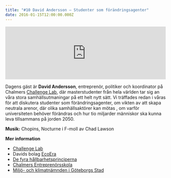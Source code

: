 ```yaml
---
title: "#10 David Andersson – Studenter som förändringsagenter"
date: 2016-01-15T12:00:00.000Z
---
```


<iframe src="https://w.soundcloud.com/player/?url=https%3A//api.soundcloud.com/tracks/242014873&amp;amp;color=001665&amp;amp;auto_play=false&amp;amp;hide_related=false&amp;show_comments=true&amp;show_user=true&amp;show_reposts=false" width="100%" height="166" frameborder="no" scrolling="no"></iframe>

Dagens gäst är **David Andersson**, entreprenör, politiker och koordinator på Chalmers [Challenge Lab](http://www.challengelab.org/), där masterstudenter från hela världen tar sig an våra stora samhällsutmaningar på ett helt nytt sätt. Vi träffades redan i våras för att diskutera studenter som förändringsagenter, om vikten av att skapa neutrala arenor, där olika samhällsaktörer kan mötas , om varför universiteten behöver förändras och hur tio miljarder människor ska kunna leva tillsammans på jorden 2050.

**Musik:** Chopins, Nocturne i F-moll av Chad Lawson

**Mer information**

- [Challenge Lab](http://www.challengelab.org/)
- Davids bolag [EcoEra](http://ecoera.se/)
- [De fyra hållbarhetsprinciperna](http://www.detnaturligasteget.se/var-metod/)
- [Chalmers Entreprenörsskola](http://www.entrepreneur.chalmers.se/)
- [Miljö- och klimatnämnden i Göteborgs Stad](http://goteborg.se/wps/portal/enheter/fackforvaltning/miljoforvaltningen/!ut/p/z1/lVBNT4QwEP0tHjjKDC2F4g00rIvr6mbJ7tKLoVK6RKQEUOK_t9FEY-JHnNvMvDfvvQEBBxBd-dzocmpMV7a2L0RwR9jVJiEZxZt0c4EkT-Pdbb5K2LUHOygSKHS69RINAkR_31RQBCSkRHL0VRDJqGK8DmVVK88PmWQ8kLD_666wa_yhYoTC8sNP_uIy95DQZbRaZEskzIftP8xkb2q_mNmff0S0WN0a-f6auJOU29iDqtWgBvdpsOPjNPXjmYMOzvPsamN0q9xROfgd42jGCQ5fgNA_PkhWr9engr_QVp-8ArFALRs!/dz/d5/L2dBISEvZ0FBIS9nQSEh/)
